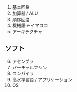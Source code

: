 1. 基本回路
2. 加算器 / ALU　     
3. 順序回路
4. 機械語      ←イマココ
5. アーキテクチャ

## ソフト
6. アセンブラ
7. バーチャルマシン
8. コンパイラ
9. 高水準言語 / アプリケーション
10. OS